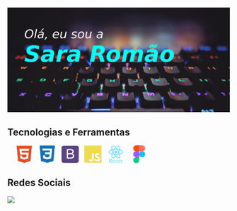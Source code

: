 

<!--
**Sara01romao/Sara01romao** is a ✨ _special_ ✨ repository because its `README.md` (this file) appears on your GitHub profile.

Here are some ideas to get you started:

- 🔭 I’m currently working on ...
- 🌱 I’m currently learning ...
- 👯 I’m looking to collaborate on ...
- 🤔 I’m looking for help with ...
- 💬 Ask me about ...
- 📫 How to reach me: ...
- 😄 Pronouns: ...
- ⚡ Fun fact: ...
-->
<img max-width="auto" height="auto" src="assets/bg-banner.png"/>


## Tecnologias e Ferramentas

<div >
   &emsp;
  <img src="assets/html.svg" heght="40px" width="40px" />
   &nbsp;       
  <img src="assets/css3.svg" heght="40px" width="40px" margin-left="50px"/>
  &nbsp;
  <img src="assets/bootstrap.svg" heght="40px" width="40px" />
  &nbsp;  
  
  <img src="assets/js.svg" heght="40px" width="40px" />
   &nbsp;  
  <img src="assets/reactjs.svg" heght="40px" width="40px" />
  &nbsp;  
  <img src="assets/figma.svg" heght="40px" width="40px" />
 
  
</div>

## Redes Sociais
<a href="https://www.linkedin.com/in/sara-rom%C3%A3o-abbb8917b/"  target="_blank">
  <img src="https://img.shields.io/badge/LinkedIn-0077B5?style=for-the-badge&logo=linkedin&logoColor=white" />
</a>






